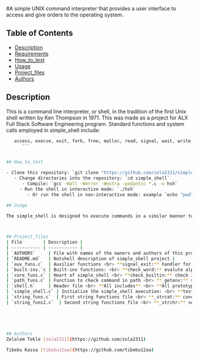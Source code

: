 

#A simple UNIX command interpreter that provides a user interface to access and give orders to the operating system.

## Table of Contents
* [Description](#description)
* [Requirements](#requirements)
* [How_to_test](#How_to_test)
* [Usage](#usage)
* [Project_files](#Project_files)
* [Authors](#authors)

## Description
This is a command line interpreter, or shell, in the tradition of the first Unix shell written by Ken Thompson in 1971. This was made as a project for ALX Full Stack Software Engineering program.
Standard functions and system calls employed in simple_shell include:
   ```sh
      access, execve, exit, fork, free, malloc, read, signal, wait, write.
         ```


## How_to_test

   - Clone this repository: `git clone "https://github.com/zola2311/simple_shell.git"`
      - Change directories into the repository: `cd simple_shell`
         - Compile: `gcc -Wall -Werror -Wextra -pedantic *.c -o hsh`
	    - Run the shell in interactive mode: `./hsh`
	       - Or run the shell in non-interactive mode: example `echo "pwd" | ./hsh`

## Usage

The simple_shell is designed to execute commands in a similar manner to sh, however with more limited functionality. The development of this shell is ongoing. The below features will be checked as they become available (see man page for complete information on usage):



## Project_files
| File        | Description |
| ----------- | ----------- |
| `AUTHORS`     | File with names of the owners and authors of this project |
| `README.md`   | Nutshell description of simple_shell project |
| `aux_funs.c`  | Auxiliar functions <br> **signal_exit:** handler for SIGINT signals <br> **_calloc:** allocate memory and fills it with zeros
| `built-ins.`c | Built-ins functions: <br> **check_word:** evalute alpha chars in string <br> **exit_built_in:** stop execution of shell <br> **env_built_in:** prints environment variables |
| `core_funs.c` | Heart of simple_shell <br> **check_builtin:** check if first argument is a built-int <br> **not_found_error:** handler for print error when command is not found <br> **simple_exec:** decision flow for command execution|
| `path_funs.c` | Function to check command in path <br> **_getenv:** search variable in environment vars <br> **cmd_path:** concat first argument with PATH dirs |
| `shell.h`     | Header file <br> **All includes** <br> **All prototypes** <br> **Definition of struct params** |
| `simple_shell.c` | Initialize the simple_shell execution: <br> **test:** <br> Remove \n last char readed with getline <br> Tokenize and save in argv all arguments readed <br> Calls simple_exec <br> **main:** <br> Initialize params struct vars <br> Set signal listenes <br> Print prompt (interactive mode) <br> Read arguments with getline <br> Handle CTRL + D to stop execution|
| `string_funs.c`  | First string functions file <br> **_strcat:** concat string (no malloc) <br> **_strlen:** get length of string <br> **rev_string:** reverse a string <br> **_itoa:** convert int to string <br> **_strcmp:** compare two strings |
| `string_funs2.c`  | Second string functions file <br> **_strchr:** search char in string <br> **_strcpy:** copy string in other one <br> **str_concat:** concat string (malloc) <br> **_atoi:** convert string num, to int|





## Authors
Zelalem Tekle [zola2311](https://github.com/zola2311)

Tibebu Kassa [tibebu12aa](https://github.com/tibebu12aa)
